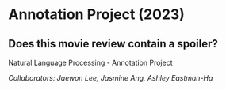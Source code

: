 # Annotation Project (2023)
## Does this movie review contain a spoiler? 
Natural Language Processing - Annotation Project 

_Collaborators: Jaewon Lee, Jasmine Ang, Ashley Eastman-Ha_
